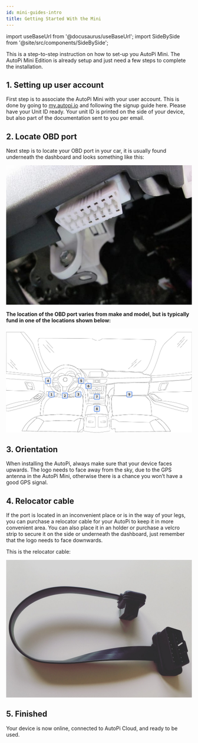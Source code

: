 ```yaml
---
id: mini-guides-intro
title: Getting Started With the Mini
---
```


import useBaseUrl from '@docusaurus/useBaseUrl';
import SideBySide from '@site/src/components/SideBySide';

This is a step-to-step instruction on how to set-up you AutoPi Mini.
The AutoPi Mini Edition is already setup and just need a few steps to complete the installation.

## 1. Setting up user account

First step is to associate the AutoPi Mini with your user account. This is done by going to [my.autopi.io](https://my.autopi.io/) and following the signup guide here.
Please have your Unit ID ready. 
Your unit ID is printed on the side of your device, but also part of the documentation sent to you per email.

## 2. Locate OBD port

Next step is to locate your OBD port in your car, it is usually found underneath the dashboard and looks something like this:

<div style={{textAlign: 'center'}}>

  ![AutoPi.io - OBD port](/img/getting_started/getting_started/obd_location.jpg)

</div>

**The location of the OBD port varies from make and model, but is typically fund in one of the
locations shown below:**

![AutoPi.io - OBD port location](/img/getting_started/getting_started/TMU_placement_dashboard_v1_finecut-01.jpg)

## 3. Orientation

When installing the AutoPi, always make sure that your device faces upwards.
The logo needs to face away from the sky, due to the GPS antenna in the AutoPi Mini, otherwise there is a chance you won’t have a good GPS signal.

## 4. Relocator cable

If the port is located in an inconvenient place or is in the way of your legs, you can purchase a relocator cable for your AutoPi to keep it in more convenient area.
You can also place it in an holder or purchase a velcro strip to secure it on the side or underneath the dashboard, just remember that the logo needs to face downwards.

This is the relocator cable:

![AutoPi.io - Relocator cable](/img/getting_started/getting_started/relocator_cable2.jpg)

## 5. Finished

Your device is now online, connected to AutoPi Cloud, and ready to be used.

